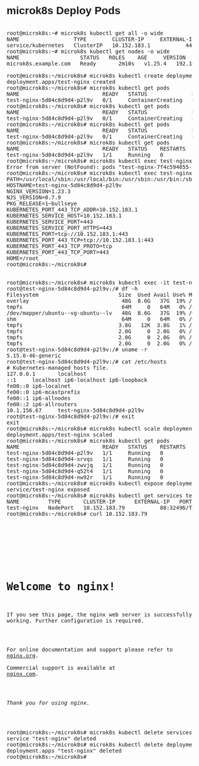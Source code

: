 <h1>microk8s Deploy Pods </h1>

<pre>

root@microk8s:~# microk8s kubectl get all -o wide
NAME                 TYPE        CLUSTER-IP     EXTERNAL-IP   PORT(S)   AGE    SELECTOR
service/kubernetes   ClusterIP   10.152.183.1   <none>        443/TCP   111s   <none>
root@microk8s:~# microk8s kubectl get nodes -o wide
NAME                   STATUS   ROLES    AGE     VERSION   INTERNAL-IP     EXTERNAL-IP   OS-IMAGE             KERNEL-VERSION      CONTAINER-RUNTIME
microk8s.example.com   Ready    <none>   2m10s   v1.25.4   192.168.0.171   <none>        Ubuntu 22.04.1 LTS   5.15.0-46-generic   containerd://1.6.9

root@microk8s:~/microk8s# microk8s kubectl create deployment test-nginx --image=nginx
deployment.apps/test-nginx created
root@microk8s:~/microk8s# microk8s kubectl get pods
NAME                          READY   STATUS              RESTARTS   AGE
test-nginx-5d84c8d9d4-p2l9v   0/1     ContainerCreating   0          8s
root@microk8s:~/microk8s# microk8s kubectl get pods
NAME                          READY   STATUS              RESTARTS   AGE
test-nginx-5d84c8d9d4-p2l9v   0/1     ContainerCreating   0          13s
root@microk8s:~/microk8s# microk8s kubectl get pods
NAME                          READY   STATUS              RESTARTS   AGE
test-nginx-5d84c8d9d4-p2l9v   0/1     ContainerCreating   0          14s
root@microk8s:~/microk8s# microk8s kubectl get pods
NAME                          READY   STATUS    RESTARTS   AGE
test-nginx-5d84c8d9d4-p2l9v   1/1     Running   0          16s
root@microk8s:~/microk8s# microk8s kubectl exec test-nginx-7f4c594655-nh9mb -- env
Error from server (NotFound): pods "test-nginx-7f4c594655-nh9mb" not found
root@microk8s:~/microk8s# microk8s kubectl exec test-nginx-5d84c8d9d4-p2l9v -- env
PATH=/usr/local/sbin:/usr/local/bin:/usr/sbin:/usr/bin:/sbin:/bin
HOSTNAME=test-nginx-5d84c8d9d4-p2l9v
NGINX_VERSION=1.23.3
NJS_VERSION=0.7.9
PKG_RELEASE=1~bullseye
KUBERNETES_PORT_443_TCP_ADDR=10.152.183.1
KUBERNETES_SERVICE_HOST=10.152.183.1
KUBERNETES_SERVICE_PORT=443
KUBERNETES_SERVICE_PORT_HTTPS=443
KUBERNETES_PORT=tcp://10.152.183.1:443
KUBERNETES_PORT_443_TCP=tcp://10.152.183.1:443
KUBERNETES_PORT_443_TCP_PROTO=tcp
KUBERNETES_PORT_443_TCP_PORT=443
HOME=/root
root@microk8s:~/microk8s#


root@microk8s:~/microk8s# microk8s kubectl exec -it test-nginx-5d84c8d9d4-p2l9v -- bash
root@test-nginx-5d84c8d9d4-p2l9v:/# df -h
Filesystem                         Size  Used Avail Use% Mounted on
overlay                             48G  8.6G   37G  19% /
tmpfs                               64M     0   64M   0% /dev
/dev/mapper/ubuntu--vg-ubuntu--lv   48G  8.6G   37G  19% /etc/hosts
shm                                 64M     0   64M   0% /dev/shm
tmpfs                              3.8G   12K  3.8G   1% /run/secrets/kubernetes.io/serviceaccount
tmpfs                              2.0G     0  2.0G   0% /proc/acpi
tmpfs                              2.0G     0  2.0G   0% /proc/scsi
tmpfs                              2.0G     0  2.0G   0% /sys/firmware
root@test-nginx-5d84c8d9d4-p2l9v:/# uname -r
5.15.0-46-generic
root@test-nginx-5d84c8d9d4-p2l9v:/# cat /etc/hosts
# Kubernetes-managed hosts file.
127.0.0.1       localhost
::1     localhost ip6-localhost ip6-loopback
fe00::0 ip6-localnet
fe00::0 ip6-mcastprefix
fe00::1 ip6-allnodes
fe00::2 ip6-allrouters
10.1.156.67     test-nginx-5d84c8d9d4-p2l9v
root@test-nginx-5d84c8d9d4-p2l9v:/# exit
exit
root@microk8s:~/microk8s# microk8s kubectl scale deployment test-nginx --replicas=5
deployment.apps/test-nginx scaled
root@microk8s:~/microk8s# microk8s kubectl get pods
NAME                          READY   STATUS    RESTARTS   AGE
test-nginx-5d84c8d9d4-p2l9v   1/1     Running   0          4m8s
test-nginx-5d84c8d9d4-xrvqs   1/1     Running   0          10s
test-nginx-5d84c8d9d4-zwvjq   1/1     Running   0          10s
test-nginx-5d84c8d9d4-q52t4   1/1     Running   0          10s
test-nginx-5d84c8d9d4-nw92r   1/1     Running   0          10s
root@microk8s:~/microk8s# microk8s kubectl expose deployment test-nginx --type="NodePort" --port 80
service/test-nginx exposed
root@microk8s:~/microk8s# microk8s kubectl get services test-nginx
NAME         TYPE       CLUSTER-IP      EXTERNAL-IP   PORT(S)        AGE
test-nginx   NodePort   10.152.183.79   <none>        80:32496/TCP   14s
root@microk8s:~/microk8s# curl 10.152.183.79
<!DOCTYPE html>
<html>
<head>
<title>Welcome to nginx!</title>
<style>
html { color-scheme: light dark; }
body { width: 35em; margin: 0 auto;
font-family: Tahoma, Verdana, Arial, sans-serif; }
</style>
</head>
<body>
<h1>Welcome to nginx!</h1>
<p>If you see this page, the nginx web server is successfully installed and
working. Further configuration is required.</p>

<p>For online documentation and support please refer to
<a href="http://nginx.org/">nginx.org</a>.<br/>
Commercial support is available at
<a href="http://nginx.com/">nginx.com</a>.</p>

<p><em>Thank you for using nginx.</em></p>
</body>
</html>
root@microk8s:~/microk8s# microk8s kubectl delete services test-nginx
service "test-nginx" deleted
root@microk8s:~/microk8s# microk8s kubectl delete deployment test-nginx
deployment.apps "test-nginx" deleted
root@microk8s:~/microk8s#



</pre>
